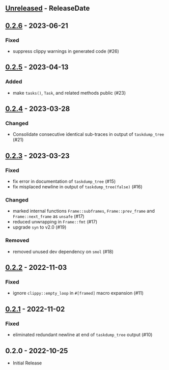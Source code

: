 <!-- next-header -->

## [Unreleased] - ReleaseDate

## [0.2.6] - 2023-06-21

### Fixed
- suppress clippy warnings in generated code (#26)

## [0.2.5] - 2023-04-13

### Added
- make `tasks()`, `Task`, and related methods public (#23)

## [0.2.4] - 2023-03-28

### Changed
- Consolidate consecutive identical sub-traces in output of `taskdump_tree` (#21)

## [0.2.3] - 2023-03-23

### Fixed
- fix error in documentation of `taskdump_tree` (#15)
- fix misplaced newline in output of `taskdump_tree(false)` (#16)

### Changed
- marked internal functions `Frame::subframes`, `Frame::prev_frame` and `Frame::next_frame` as `unsafe` (#17)
- reduced unwrapping in `Frame::fmt` (#17)
- upgrade `syn` to v2.0 (#19)

### Removed
- removed unused dev dependency on `smol` (#18)

## [0.2.2] - 2022-11-03

### Fixed
- ignore `clippy::empty_loop` in `#[framed]` macro expansion (#11)

## [0.2.1] - 2022-11-02

### Fixed
- eliminated redundant newline at end of `taskdump_tree` output (#10)

## 0.2.0 - 2022-10-25
- Initial Release

<!-- next-url -->
[Unreleased]: https://github.com/tokio-rs/async-backtrace/compare/v0.2.6...HEAD
[0.2.6]: https://github.com/tokio-rs/async-backtrace/compare/v0.2.5...v0.2.6
[0.2.5]: https://github.com/tokio-rs/async-backtrace/compare/v0.2.4...v0.2.5
[0.2.4]: https://github.com/tokio-rs/async-backtrace/compare/v0.2.3...v0.2.4
[0.2.3]: https://github.com/tokio-rs/async-backtrace/compare/v0.2.2...v0.2.3
[0.2.2]: https://github.com/tokio-rs/async-backtrace/compare/async-backtrace-v0.2.1...v0.2.2
[0.2.1]: https://github.com/tokio-rs/async-backtrace/compare/v.2.0...async-backtrace-v0.2.1
